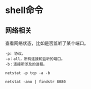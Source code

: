 # shell命令

## 网络相关
查看网络状态，比如是否监听了某个端口。
```shell
-p: 协议。
-a：all，所有连接和监听的端口。
-b：连接所涉及的进程。

netstat -p tcp -a -b

netstat -ano | findstr 8080
```